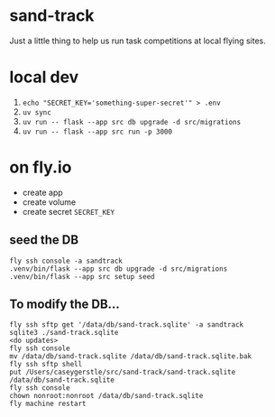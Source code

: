 # sand-track

Just a little thing to help us run task competitions at local flying sites.

# local dev

1. `echo "SECRET_KEY='something-super-secret'" > .env`
2. `uv sync`
3. `uv run -- flask --app src db upgrade -d src/migrations`
4. `uv run -- flask --app src run -p 3000`

# on fly.io

- create app
- create volume
- create secret `SECRET_KEY`

## seed the DB

```shell
fly ssh console -a sandtrack
.venv/bin/flask --app src db upgrade -d src/migrations
.venv/bin/flask --app src setup seed
```

## To modify the DB...

```shell
fly ssh sftp get '/data/db/sand-track.sqlite' -a sandtrack
sqlite3 ./sand-track.sqlite
<do updates>
fly ssh console
mv /data/db/sand-track.sqlite /data/db/sand-track.sqlite.bak
fly ssh sftp shell
put /Users/caseygerstle/src/sand-track/sand-track.sqlite /data/db/sand-track.sqlite
fly ssh console
chown nonroot:nonroot /data/db/sand-track.sqlite
fly machine restart
```
